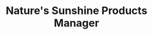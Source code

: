 ---
title: "Nature's Sunshine Products Manager"
url: /redding/natures-sunshine-products-manager/
shop: health food
---
